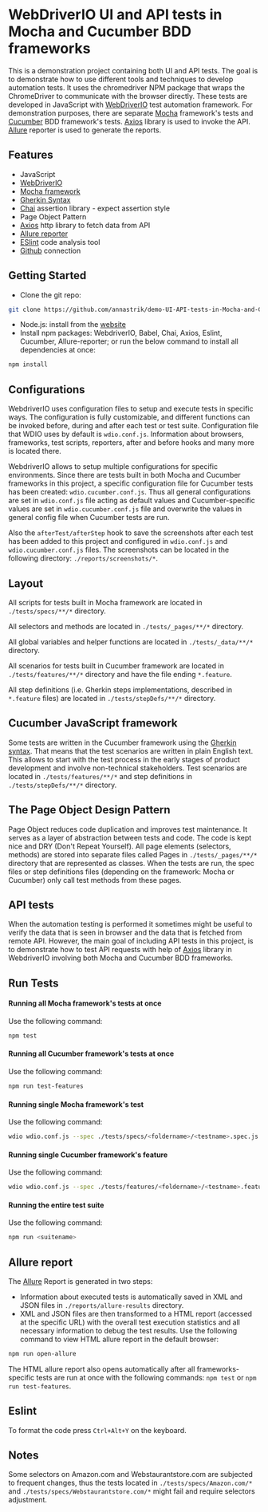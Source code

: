 # WebDriverIO UI and API tests in Mocha and Cucumber BDD frameworks

This is a demonstration project containing both UI and API tests. The goal is to demonstrate how to use different tools and techniques to develop automation tests.
It uses the chromedriver NPM package that wraps the ChromeDriver to communicate with the browser directly.
These tests are developed in JavaScript with [WebDriverIO](http://webdriver.io/) test automation framework. For demonstration purposes, there are separate [Mocha](https://mochajs.org/) framework's tests and [Cucumber](https://cucumber.io/) BDD framework's tests. 
[Axios](https://www.npmjs.com/package/axios) library is used to invoke the API. [Allure](http://allure.qatools.ru/) reporter is used to generate the reports.

## Features

-   JavaScript
-   [WebDriverIO](http://webdriver.io/)
-   [Mocha framework](https://mochajs.org/)
-   [Gherkin Syntax](https://cucumber.io/docs/gherkin/reference/)
-   [Chai](https://www.chaijs.com/api/bdd/) assertion library - expect assertion style
-   Page Object Pattern
-   [Axios](https://www.npmjs.com/package/axios) http library to fetch data from API
-   [Allure reporter](http://allure.qatools.ru/)
-   [ESlint](https://eslint.org/) code analysis tool
-   [Github](https://github.com/annastrik/demo-UI-API-tests-in-Mocha-and-Cucumber.git) connection

## Getting Started

-   Clone the git repo:
```bash
git clone https://github.com/annastrik/demo-UI-API-tests-in-Mocha-and-Cucumber.git
```
-   Node.js: install from the [website](https://nodejs.org/en/download/)
-   Install npm packages: WebdriverIO, Babel, Chai, Axios, Eslint, Cucumber, Allure-reporter; or run the below command to install all dependencies at once:
```bash
npm install
```
## Configurations

WebdriverIO uses configuration files to setup and execute tests in specific ways. The configuration is fully customizable, and different functions can be invoked before, during and after each test or test suite. 
Configuration file that WDIO uses by default is `wdio.conf.js`. Information about browsers, frameworks, test scripts, reporters, after and before hooks and many more is located there.

WebdriverIO allows to setup multiple configurations for specific environments. Since there are tests built in both Mocha and Cucumber frameworks in this project, a specific configuration file for Cucumber tests has been created: `wdio.cucumber.conf.js`. Thus all general configurations are set in `wdio.conf.js` file acting as default values and Cucumber-specific values are set in `wdio.cucumber.conf.js` file and overwrite the values in general config file when Cucumber tests are run.

Also the `afterTest/afterStep` hook to save the screenshots after each test has been added to this project and configured in `wdio.conf.js` and `wdio.cucumber.conf.js` files. The screenshots can be located in the following directory: `./reports/screenshots/*`.


## Layout

All scripts for tests built in Mocha framework are located in `./tests/specs/**/*` directory.

All selectors and methods are located in `./tests/_pages/**/*` directory.

All global variables and helper functions are located in `./tests/_data/**/*` directory.

All scenarios for tests built in Cucumber framework are located in `./tests/features/**/*` directory and have the file ending `*.feature`.

All step definitions (i.e. Gherkin steps implementations, described in `*.feature` files) are located in `./tests/stepDefs/**/*` directory.

## Cucumber JavaScript framework

Some tests are written in the Cucumber framework using the [Gherkin syntax](https://cucumber.io/docs/gherkin/). That means that the test scenarios are written in plain English text.
This allows to start with the test process in the early stages of product development and involve non-technical stakeholders.
Test scenarios are located in `./tests/features/**/*` and step definitions in `./tests/stepDefs/**/*` directory.

## The Page Object Design Pattern

Page Object reduces code duplication and improves test maintenance. It serves as a layer of abstraction between tests and code.
The code is kept nice and DRY (Don't Repeat Yourself).
All page elements (selectors, methods) are stored into separate files called Pages in `./tests/_pages/**/*` directory that are represented as classes.
When the tests are run, the spec files or step definitions files (depending on the framework: Mocha or Cucumber) only call test methods from these pages.

## API tests

When the automation testing is performed it sometimes might be useful to verify the data that is seen in browser and the data that is fetched from remote API.
However, the main goal of including API tests in this project, is to demonstrate how to test API requests with help of [Axios](https://www.npmjs.com/package/axios) library in WebdriverIO involving both Mocha and Cucumber BDD frameworks.

## Run Tests

#### Running all Mocha framework's tests at once
Use the following command:
```bash
npm test
```
#### Running all Cucumber framework's tests at once
Use the following command:
```bash
npm run test-features
```
#### Running single Mocha framework's test
Use the following command:
```bash
wdio wdio.conf.js --spec ./tests/specs/<foldername>/<testname>.spec.js
```
#### Running single Cucumber framework's feature
Use the following command:
```bash
wdio wdio.conf.js --spec ./tests/features/<foldername>/<testname>.feature
```
#### Running the entire test suite
Use the following command:
```bash
npm run <suitename>
```

## Allure report

The [Allure](http://allure.qatools.ru/) Report is generated in two steps:
-  Information about executed tests is automatically saved in XML and JSON files in `./reports/allure-results` directory.
-  XML and JSON files are then transformed to a HTML report (accessed at the specific URL) with the overall test execution statistics and all necessary information to debug the test results. Use the following command to view HTML allure report in the default browser:
```bash
npm run open-allure
```
The HTML allure report also opens automatically after all frameworks-specific tests are run at once with the following commands: `npm test` or `npm run test-features`.

## Eslint

To format the code press `Ctrl+Alt+Y` on the keyboard.

## Notes

Some selectors on Amazon.com and Webstaurantstore.com are subjected to frequent changes, thus the tests located in `./tests/specs/Amazon.com/*` and `./tests/specs/Webstaurantstore.com/*` might fail and require selectors adjustment.
